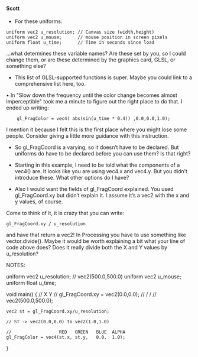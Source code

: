 #### Scott

* For these uniforms:
```
uniform vec2 u_resolution; // Canvas size (width,height)
uniform vec2 u_mouse;      // mouse position in screen pixels
uniform float u_time;      // Time in seconds since load
````
…what determines these variable names?  Are these set by you, so I could change them, or are these determined by the graphics card, GLSL, or something else?

* This list of GLSL-supported functions is super.  Maybe you could link to a comprehensive list here, too.

• In "Slow down the frequency until the color change becomes almost imperceptible" took me a minute to figure out the right place to do that.  I ended up writing:
```
    gl_FragColor = vec4( abs(sin(u_time * 0.4)) ,0.0,0.0,1.0);
```

I mention it because I felt this is the first place where you might lose some people.  Consider giving a little more guidance with this instruction.

* So gl_FragCoord is a varying, so it doesn’t have to be declared.  But uniforms do have to be declared before you can use them?  Is that right?

* Starting in this example, I need to be told what the components of a vec4() are.  It looks like you are using vec4.x and vec4.y.  But you didn’t introduce these.  What other options do I have?

* Also I would want the fields of gl_FragCoord explained.  You used gl_FragCoord.xy but didn’t explain it.  I assume it’s a vec2 with the x and y values, of course.

Come to think of it, it is crazy that you can write:

    gl_FragCoord.xy / u_resolution

and have that return a vec2!  In Processing you have to use something like vector.divide().  Maybe it would be worth explaining a bit what your line of code above does?  Does it really divide both the X and Y values by u_resolution?


NOTES:

uniform vec2 u_resolution;  // vec2(500.0,500.0)
uniform vec2 u_mouse;
uniform float u_time;

void main() {
    //                          X  Y
    // gl_FragCoord.xy = vec2(0.0,0.0);
    //                          / /
    //                   vec2(500.0,500.0);
    
    vec2 st = gl_FragCoord.xy/u_resolution;
    
    // ST -> vec2(0.0,0.0) to vec2(1.0,1.0)
    
    //                  RED   GREEN   BLUE  ALPHA
    gl_FragColor = vec4(st.x, st.y,   0.0,  1.0);
}

